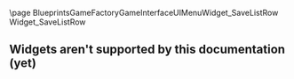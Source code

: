 \page BlueprintsGameFactoryGameInterfaceUIMenuWidget_SaveListRow Widget_SaveListRow
## Widgets aren't supported by this documentation (yet)
